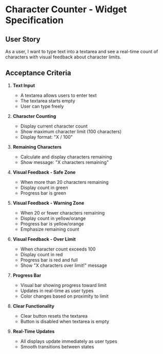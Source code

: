 # Character Counter - Widget Specification

## User Story

As a user, I want to type text into a textarea and see a real-time count of characters with visual feedback about character limits.

## Acceptance Criteria

1. **Text Input**
   - A textarea allows users to enter text
   - The textarea starts empty
   - User can type freely

2. **Character Counting**
   - Display current character count
   - Show maximum character limit (100 characters)
   - Display format: "X / 100"

3. **Remaining Characters**
   - Calculate and display characters remaining
   - Show message: "X characters remaining"

4. **Visual Feedback - Safe Zone**
   - When more than 20 characters remaining
   - Display count in green
   - Progress bar is green

5. **Visual Feedback - Warning Zone**
   - When 20 or fewer characters remaining
   - Display count in yellow/orange
   - Progress bar is yellow/orange
   - Emphasize remaining count

6. **Visual Feedback - Over Limit**
   - When character count exceeds 100
   - Display count in red
   - Progress bar is red and full
   - Show "X characters over limit!" message

7. **Progress Bar**
   - Visual bar showing progress toward limit
   - Updates in real-time as user types
   - Color changes based on proximity to limit

8. **Clear Functionality**
   - Clear button resets the textarea
   - Button is disabled when textarea is empty

9. **Real-Time Updates**
   - All displays update immediately as user types
   - Smooth transitions between states
